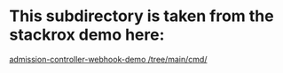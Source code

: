 # This subdirectory is taken from the stackrox demo here:

[admission-controller-webhook-demo /tree/main/cmd/](https://github.com/stackrox/admission-controller-webhook-demo/tree/main/cmd/)
